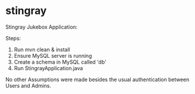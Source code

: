# stingray
Stingray Jukebox Application:

Steps:
1) Run mvn clean & install
2) Ensure MySQL server is running
3) Create a schema in MySQL called 'db'
4) Run StingrayApplication.java

No other Assumptions were made besides the usual authentication between Users and Admins. 
